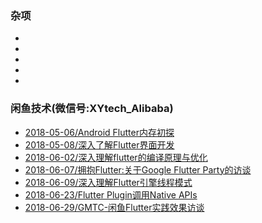 ### 杂项
* []()  
* []()  
* []()  
* []()  
* []()  

### 闲鱼技术(微信号:XYtech_Alibaba)

* [2018-05-06/Android Flutter内存初探](https://mp.weixin.qq.com/s/efKCpCtvvHDHUiAsizobBQ)  
* [2018-05-08/深入了解Flutter界面开发](https://mp.weixin.qq.com/s/z2r2OmnY7r7dQrkO8ndkFQ)  
* [2018-06-02/深入理解flutter的编译原理与优化](https://mp.weixin.qq.com/s/vlHt8jxbdzBqJZDobpsFVw)  
* [2018-06-07/拥抱Flutter:关于Google Flutter Party的访谈](https://mp.weixin.qq.com/s/1aBxO__chArIfRs-c28Ljw)  
* [2018-06-09/深入理解Flutter引擎线程模式](https://mp.weixin.qq.com/s/hZ5PUvPpMlEYBAJggGnJsw)  
* [2018-06-23/Flutter Plugin调用Native APIs](https://mp.weixin.qq.com/s/WORru3f5rfABFMoxQ_2nYw)  
* [2018-06-29/GMTC-闲鱼Flutter实践效果访谈](https://mp.weixin.qq.com/s/kCa9qVBkvYRSAGmxyInIPQ)  